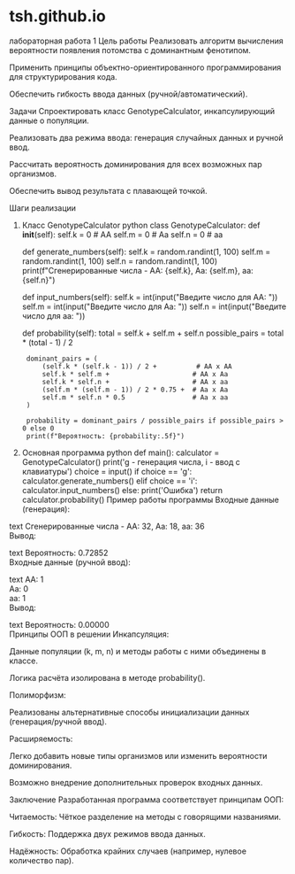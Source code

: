 # tsh.github.io
лабораторная работа 1
Цель работы
Реализовать алгоритм вычисления вероятности появления потомства с доминантным фенотипом.

Применить принципы объектно-ориентированного программирования для структурирования кода.

Обеспечить гибкость ввода данных (ручной/автоматический).

Задачи
Спроектировать класс GenotypeCalculator, инкапсулирующий данные о популяции.

Реализовать два режима ввода: генерация случайных данных и ручной ввод.

Рассчитать вероятность доминирования для всех возможных пар организмов.

Обеспечить вывод результата с плавающей точкой.

Шаги реализации
1. Класс GenotypeCalculator
python
class GenotypeCalculator:
    def __init__(self):
        self.k = 0  # AA
        self.m = 0  # Aa
        self.n = 0  # aa

    def generate_numbers(self):
        self.k = random.randint(1, 100)
        self.m = random.randint(1, 100)
        self.n = random.randint(1, 100)
        print(f"Сгенерированные числа - AA: {self.k}, Aa: {self.m}, aa: {self.n}")

    def input_numbers(self):
        self.k = int(input("Введите число для AA: "))
        self.m = int(input("Введите число для Aa: "))
        self.n = int(input("Введите число для aa: "))

    def probability(self):
        total = self.k + self.m + self.n
        possible_pairs = total * (total - 1) / 2
        
        dominant_pairs = (
            (self.k * (self.k - 1)) / 2 +          # AA x AA
            self.k * self.m +                     # AA x Aa
            self.k * self.n +                     # AA x aa
            (self.m * (self.m - 1)) / 2 * 0.75 +  # Aa x Aa
            self.m * self.n * 0.5                 # Aa x aa
        )
        
        probability = dominant_pairs / possible_pairs if possible_pairs > 0 else 0
        print(f"Вероятность: {probability:.5f}")
2. Основная программа
python
def main():
    calculator = GenotypeCalculator()
    print('g - генерация числа, i - ввод с клавиатуры')
    choice = input()
    if choice == 'g':
        calculator.generate_numbers()
    elif choice == 'i':
        calculator.input_numbers()
    else:
        print('Ошибка')
        return  
    calculator.probability()
Пример работы программы
Входные данные (генерация):

text
Сгенерированные числа - AA: 32, Aa: 18, aa: 36  
Вывод:

text
Вероятность: 0.72852  
Входные данные (ручной ввод):

text
AA: 1  
Aa: 0  
aa: 1  
Вывод:

text
Вероятность: 0.00000  
Принципы ООП в решении
Инкапсуляция:

Данные популяции (k, m, n) и методы работы с ними объединены в классе.

Логика расчёта изолирована в методе probability().

Полиморфизм:

Реализованы альтернативные способы инициализации данных (генерация/ручной ввод).

Расширяемость:

Легко добавить новые типы организмов или изменить вероятности доминирования.

Возможно внедрение дополнительных проверок входных данных.

Заключение
Разработанная программа соответствует принципам ООП:

Читаемость: Чёткое разделение на методы с говорящими названиями.

Гибкость: Поддержка двух режимов ввода данных.

Надёжность: Обработка крайних случаев (например, нулевое количество пар).
